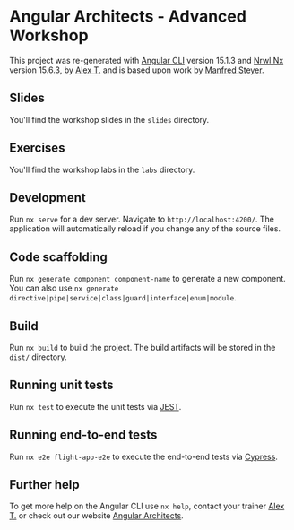 # Angular Architects - Advanced Workshop

This project was re-generated with [Angular CLI](https://github.com/angular/angular-cli) version 15.1.3 and [Nrwl Nx](https://nx.dev/getting-started/angular-standalone-tutorial) version 15.6.3, by [Alex T.](https://alex.thalhammer.name) and is based upon work by [Manfred Steyer](https://github.com/manfredsteyer).

## Slides

You'll find the workshop slides in the `slides` directory.

## Exercises

You'll find the workshop labs in the `labs` directory.

## Development

Run `nx serve` for a dev server. Navigate to `http://localhost:4200/`. The application will automatically reload if you change any of the source files.

## Code scaffolding

Run `nx generate component component-name` to generate a new component. You can also use `nx generate directive|pipe|service|class|guard|interface|enum|module`.

## Build

Run `nx build` to build the project. The build artifacts will be stored in the `dist/` directory.

## Running unit tests

Run `nx test` to execute the unit tests via [JEST](https://jestjs.io).

## Running end-to-end tests

Run `nx e2e flight-app-e2e` to execute the end-to-end tests via [Cypress](https://www.cypress.io/).

## Further help

To get more help on the Angular CLI use `nx help`, contact your trainer [Alex T.](https://alex.thalhammer.name) or check out our website [Angular Architects](https://www.angulararchitects.io).
